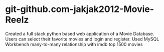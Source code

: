 # git-github.com-jakjak2012-Movie-Reelz

Created a full stack python based web application of a Movie Database.
Users can select their favorite movies and login and register. 
Used MySQL Workbench many-to-many relationship with imdb top 1500 movies
